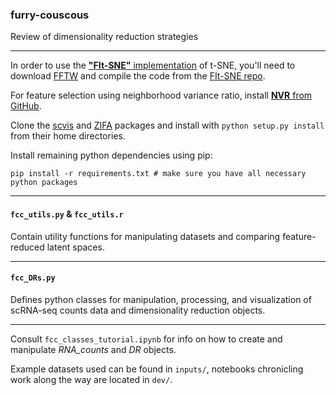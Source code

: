 ### furry-couscous
Review of dimensionality reduction strategies  

---
In order to use the [__"FIt-SNE"__ implementation](https://arxiv.org/abs/1712.09005) of t-SNE, you'll need to download [FFTW](http://www.fftw.org/) and compile the code from the [FIt-SNE repo](https://github.com/KlugerLab/FIt-SNE).  

For feature selection using neighborhood variance ratio, install [__NVR__ from GitHub](https://github.com/KenLauLab/NVR).  

Clone the [scvis](https://github.com/shahcompbio/scvis) and [ZIFA](https://github.com/epierson9/ZIFA) packages and install with `python setup.py install` from their home directories.  

Install remaining python dependencies using pip:  
```
pip install -r requirements.txt # make sure you have all necessary python packages
```

---
#### `fcc_utils.py` & `fcc_utils.r`
Contain utility functions for manipulating datasets and comparing feature-reduced latent spaces.  

---
#### `fcc_DRs.py`
Defines python classes for manipulation, processing, and visualization of scRNA-seq counts data and dimensionality reduction objects.  

---
Consult `fcc_classes_tutorial.ipynb` for info on how to create and manipulate _RNA_counts_ and _DR_ objects.  

Example datasets used can be found in `inputs/`, notebooks chronicling work along the way are located in `dev/`.  
